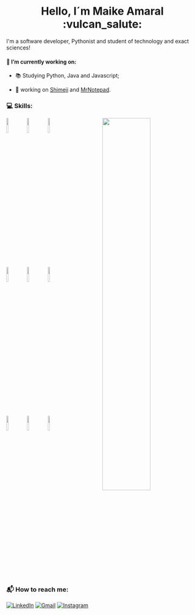 <div align="center"> <h1>Hello, I´m Maike Amaral :vulcan_salute:</h1></div>

I'm a software developer, Pythonist and student of technology and exact sciences! 

#### 🔭 I’m currently working on: 
  - 📚 Studying Python, Java and Javascript;
  <!--- 📝 Working on automation projects; -->
  - 🚀 working on [Shimeji](https://github.com/Mr-maike/Shimeji) and [MrNotepad](https://github.com/Mr-maike/MrNotepad).

### :computer: Skills: 
<p>
  
  <img width="50%" align="right" src="https://github-readme-stats.vercel.app/api?username=Mr-maike&show_icons=true&hide_border=true" />
  
  <code><img width="10%" src="https://www.vectorlogo.zone/logos/python/python-ar21.svg"></code>
  <code><img width="10%" src="https://www.vectorlogo.zone/logos/pocoo_flask/pocoo_flask-ar21.svg"></code>
  <code><img width="10%" src="https://www.vectorlogo.zone/logos/opencv/opencv-ar21.svg"></code>
  <br />
  <code><img width="10%" src="https://www.vectorlogo.zone/logos/w3_html5/w3_html5-ar21.svg"></code>
  <code><img width="10%" src="https://www.vectorlogo.zone/logos/netlifyapp_watercss/netlifyapp_watercss-ar21.svg"></code>
  <code><img width="10%" src="https://www.vectorlogo.zone/logos/javascript/javascript-ar21.svg"></code>
  <br />
  <code><img width="10%" src="https://www.vectorlogo.zone/logos/mysql/mysql-ar21.svg"></code>
  <code><img width="10%" src="https://www.vectorlogo.zone/logos/git-scm/git-scm-ar21.svg"></code>
  <code><img width="10%" src="https://www.vectorlogo.zone/logos/visualstudio_code/visualstudio_code-ar21.svg"></code>
</p>
<br />

### 📬 How to reach me:

[![LinkedIn](https://img.shields.io/badge/linkedin-%230077B5.svg?style=for-the-badge&logo=linkedin&logoColor=white)](https://www.linkedin.com/in/maike-heris-do-amaral-belarmino-643483205/)
[![Gmail](https://img.shields.io/badge/Gmail-D14836?style=for-the-badge&logo=gmail&logoColor=white)](mailto:maike.h.belarmino@gmail.com)
[![Instagram](https://img.shields.io/badge/Instagram-E4405F?style=for-the-badge&logo=instagram&logoColor=white)](https://www.instagram.com/mr__maike__/)

<!--
**Mr-maike/Mr-maike** is a ✨ _special_ ✨ repository because its `README.md` (this file) appears on your GitHub profile.

Here are some ideas to get you started:

- 🔭 I’m currently working on ...
- 🌱 I’m currently learning ...
- 👯 I’m looking to collaborate on ...
- 🤔 I’m looking for help with ...
- 💬 Ask me about ...
- 📫 How to reach me: ...
- 😄 Pronouns: ...
- ⚡ Fun fact: ...
- 
  <img width="45%%" align="right" src="https://github-readme-stats.vercel.app/api/top-langs/?username=Mr-maike&theme=blue-green">
-->
